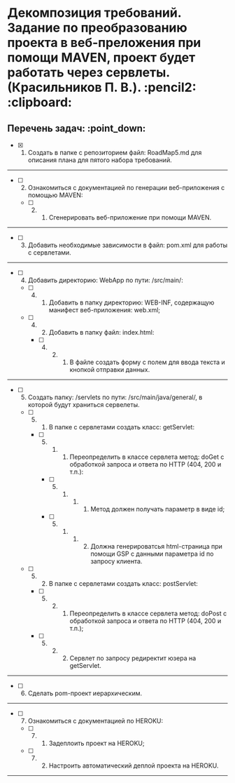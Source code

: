 <h1>Декомпозиция требований. Задание по преобразованию проекта в веб-преложения при помощи MAVEN, проект будет работать через сервлеты. (Красильников П. В.). :pencil2: :clipboard:</h1>
<h2>Перечень задач: :point_down:</h2>

  - [x] 1. Создать в папке с репозиторием файл: RoadMap5.md для описания плана для пятого набора требований.

<hr>

  - [ ] 2. Ознакомиться с документацией по генерации веб-приложения с помощью MAVEN:
  
    - [ ] 2. 1. Сгенерировать веб-приложение при помощи MAVEN.

<hr>

  - [ ] 3. Добавить необходимые зависимости в файл: pom.xml для работы с сервлетами.

<hr>

  - [ ] 4. Добавить директорию: WebApp по пути: /src/main/:
    
    - [ ] 4. 1. Добавить в папку директорию: WEB-INF, содержащую манифест веб-приложения: web.xml;
    
    - [ ] 4. 2. Добавить в папку файл: index.html:
    
      - [ ] 4. 2. 1. В файле создать форму с полем для ввода текста и кнопкой отправки данных.

<hr>

  - [ ] 5. Создать папку: /servlets по пути: /src/main/java/general/, в которой будут храниться сервелеты.

      - [ ] 5. 1. В папке с сервлетами создать класс: getServlet:
      
        - [ ] 5. 1. 1. Переопределить в классе сервлета метод: doGet с обработкой запроса и ответа по HTTP (404, 200 и т.п.):
        
          - [ ] 5. 1. 1. 1. Метод  должен получать параметр в виде id;
          
          - [ ] 5. 1. 1. 2. Должна генерироватсья html-страница при помощи GSP с данными параметра id по запросу клиента.

      - [ ] 5. 2. В папке с сервлетами создать класс: postServlet:
      
        - [ ] 5. 2. 1. Переопределить в классе сервлета метод: doPost с обработкой запроса и ответа по HTTP (404, 200  и т.п.);
        
        - [ ] 5. 2. 2. Сервлет по запросу редиректит юзера на getServlet.
      
<hr>

  - [ ] 6. Сделать pom-проект иерархическим.

<hr>

  - [ ] 7. Ознакомиться с документацией по HEROKU:
  
    - [ ] 7. 1. Задеплоить проект на HEROKU;
   
    - [ ] 7. 2. Настроить автоматический деплой проекта на HEROKU.

<hr>
